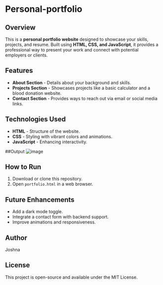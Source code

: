 # Personal-portfolio

## Overview
This is a **personal portfolio website** designed to showcase your skills, projects, and resume. Built using **HTML, CSS, and JavaScript**, it provides a professional way to present your work and connect with potential employers or clients.

## Features
- **About Section** - Details about your background and skills.
- **Projects Section** - Showcases projects like a basic calculator and a blood donation website.
- **Contact Section** - Provides ways to reach out via email or social media links.

## Technologies Used
- **HTML** - Structure of the website.
- **CSS** - Styling with vibrant colors and animations.
- **JavaScript** - Enhancing interactivity.

##Output
![image](https://github.com/user-attachments/assets/f03cfa73-3aa9-4a06-860e-c6d4139c87b3)


## How to Run
1. Download or clone this repository.
2. Open `portfolio.html` in a web browser.

## Future Enhancements
- Add a dark mode toggle.
- Integrate a contact form with backend support.
- Improve animations and responsiveness.

## Author
Joshna

## License
This project is open-source and available under the MIT License.
